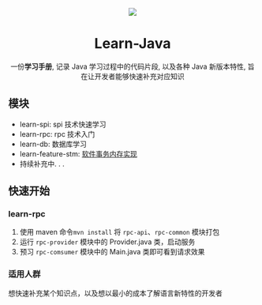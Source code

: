 <p align="center"><img src="https://xp-note-oss.oss-cn-chengdu.aliyuncs.com/github/logo.png"></p>

<h1 align="center">Learn-Java</h1>
<p align="center">一份<b>学习手册</b>, 记录 Java 学习过程中的代码片段, 以及各种 Java 新版本特性, 旨在让开发者能够快速补充对应知识

## 模块
- learn-spi: spi 技术快速学习
- learn-rpc: rpc 技术入门
- learn-db: 数据库学习
- learn-feature-stm: [软件事务内存实现](learn-feature/src/main/java/stm/README.md)
- 持续补充中. . .

## 快速开始
### learn-rpc
1. 使用 maven 命令```mvn install``` 将 `rpc-api`、`rpc-common` 模块打包
2. 运行 `rpc-provider` 模块中的 Provider.java 类，启动服务
3. 预习 `rpc-comsumer` 模块中的 Main.java 类即可看到请求效果

### 适用人群
想快速补充某个知识点，以及想以最小的成本了解语言新特性的开发者
